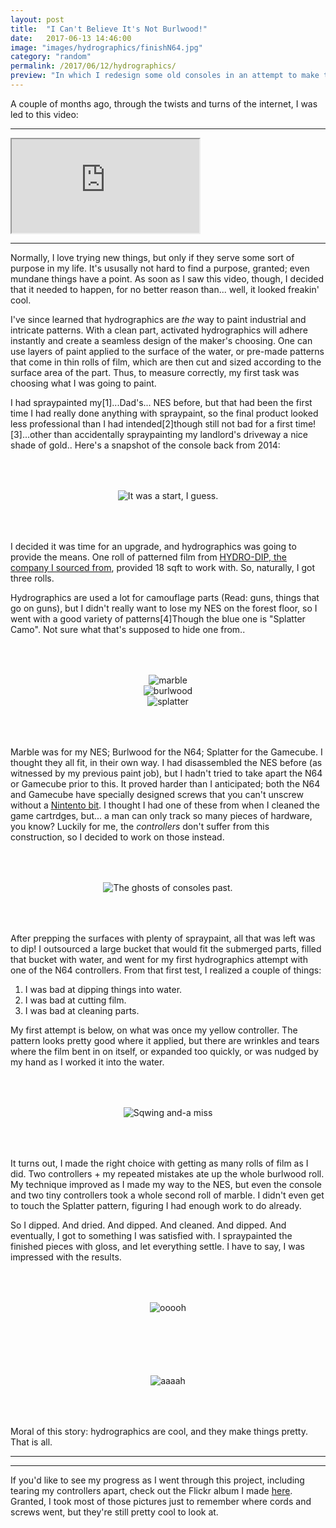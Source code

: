 ```yaml
---
layout: post
title:  "I Can't Believe It's Not Burlwood!"
date:   2017-06-13 14:46:00
image: "images/hydrographics/finishN64.jpg"
category: "random"
permalink: /2017/06/12/hydrographics/
preview: "In which I redesign some old consoles in an attempt to make them classy."
---
```


A couple of months ago, through the twists and turns of the internet, I was led to this video: 

---

<div class="embed-responsive embed-responsive-16by9" >
<iframe class="embed-responsive-item"  
src="https://www.youtube.com/embed/rmSV2l6JFt0">
</iframe>
</div>

---

Normally, I love trying new things, but only if they serve some sort of purpose in my life. It's ususally not hard to find a purpose, granted; even mundane things have a point. As soon as I saw this video, though, I decided that it needed to happen, for no better reason than... well, it looked freakin' cool.

I've since learned that hydrographics are _the_ way to paint industrial and intricate patterns. With a clean part, activated hydrographics will adhere instantly and create a seamless design of the maker's choosing. One can use layers of paint applied to the surface of the water, or pre-made patterns that come in thin rolls of film, which are then cut and sized according to the surface area of the part. Thus, to measure correctly, my first task was choosing what I was going to paint.

I had spraypainted my<span class="ref"><span class="refnum">[1]</span><span class="refbody">...Dad's...</span></span> NES before, but that had been the first time I had really done anything with spraypaint, so the final product looked less professional than I had intended<span class="ref"><span class="refnum">[2]</span><span class="refbody">though still not bad for a first time!</span></span><span class="ref"><span class="refnum">[3]</span><span class="refbody">...other than accidentally spraypainting my landlord's driveway a nice shade of gold.</span></span>. Here's a snapshot of the console back from 2014: 

<div style="text-align: center; padding-top: 50px; padding-bottom: 50px">
<img src="/images/hydrographics/OldNES.jpg" title="It was a start, I guess." class="img-thumbnail">
</div>

I decided it was time for an upgrade, and hydrographics was going to provide the means. One roll of patterned film from [HYDRO-DIP, the company I sourced from](http://www.hydrodip.com/), provided 18 sqft to work with. So, naturally, I got three rolls. 

Hydrographics are used a lot for camouflage parts (Read: guns, things that go on guns), but I didn't really want to lose my NES on the forest floor, so I went with a good variety of patterns<span class="ref"><span class="refnum">[4]</span><span class="refbody">Though the blue one is "Splatter Camo". Not sure what that's supposed to hide one from.</span></span>.


<div class="row" style="text-align: center; padding-top: 50px; padding-bottom: 50px">
<div class="col-xs-12 col-sm-12 col-md-4col-lg-4">
<img src="/images/hydrographics/marble.png" title="marble" class="img-thumbnail">
</div>
<div class="col-xs-12 col-sm-12 col-md-4col-lg-4"> 
<img src="/images/hydrographics/burlwood.png" title="burlwood" class="img-thumbnail">
</div>
<div class="col-xs-12 col-sm-12 col-md-4 col-lg-4">
<img src="/images/hydrographics/camo.png" title="splatter" class="img-thumbnail">
</div>
</div>

<!-- Example of using the plugins -->
<!-- {% _threeImages /images/hydrographics/marble.png | marble | -->
<!-- /images/hydrographics/burlwood.png | burlwood | -->
<!-- /images/hydrographics/camo.png | splatter %} -->


Marble was for my NES; Burlwood for the N64; Splatter for the Gamecube. I thought they all fit, in their own way. I had disassembled the NES before (as witnessed by my previous paint job), but I hadn't tried to take apart the N64 or Gamecube prior to this. It proved harder than I anticipated; both the N64 and Gamecube have specially designed screws that you can't unscrew without a [Nintento bit](https://www.amazon.com/s/?ie=UTF8&keywords=security+bit+n64&tag=googhydr-20&index=aps&hvadid=153654209207&hvpos=1t1&hvnetw=g&hvrand=8449694122684483223&hvpone=&hvptwo=&hvqmt=b&hvdev=c&hvdvcmdl=&hvlocint=&hvlocphy=9060040&hvtargid=kwd-34680610175&ref=pd_sl_9cemn1qmgt_b). I thought I had one of these from when I cleaned the game cartrdges, but... a man can only track so many pieces of hardware, you know?  Luckily for me, the _controllers_ don't suffer from this construction, so I decided to work on those instead.

<div style="text-align: center; padding-top: 50px; padding-bottom: 50px">
<img src="/images/hydrographics/prep.jpg" title="The ghosts of consoles past." class="img-thumbnail">
</div>

After prepping the surfaces with plenty of spraypaint, all that was left was to dip! I outsourced a large bucket that would fit the submerged parts, filled that bucket with water, and went for my first hydrographics attempt with one of the N64 controllers. From that first test, I realized a couple of things: 

1. I was bad at dipping things into water.
2. I was bad at cutting film.
3. I was bad at cleaning parts.

My first attempt is below, on what was once my yellow controller. The pattern looks pretty good where it applied, but there are wrinkles and tears where the film bent in on itself, or expanded too quickly, or was nudged by my hand as I worked it into the water. 

<div style="text-align: center; padding-top: 50px; padding-bottom: 50px">
<img src="/images/hydrographics/firstattempt.jpg" title="Sqwing and-a miss" class="img-thumbnail">
</div>

It turns out, I made the right choice with getting as many rolls of film as I did. Two controllers + my repeated mistakes ate up the whole burlwood roll. My technique improved as I made my way to the NES, but even the console and two tiny controllers took a whole second roll of marble. I didn't even get to touch the Splatter pattern, figuring I had enough work to do already. 

So I dipped. And dried. And dipped. And cleaned. And dipped. And eventually, I got to something I was satisfied with. I spraypainted the finished pieces with gloss, and let everything settle. I have to say, I was impressed with the results. 

<div style="text-align: center; padding-top: 50px; padding-bottom: 50px">
<img src="/images/hydrographics/finishNES.jpg" title="ooooh" class="img-thumbnail">
</div>

<div style="text-align: center; padding-top: 50px; padding-bottom: 50px">
<img src="/images/hydrographics/finishN64.jpg" title="aaaah" class="img-thumbnail">
</div>

Moral of this story: hydrographics are cool, and they make things pretty. That is all.

- - - - - - - - -
- - - - - - - - -

If you'd like to see my progress as I went through this project, including tearing my controllers apart, check out the Flickr album I made [here](https://flic.kr/s/aHskX96KfP). Granted, I took most of those pictures just to remember where cords and screws went, but they're still pretty cool to look at.
